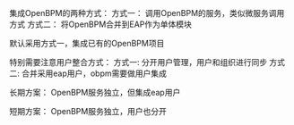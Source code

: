 集成OpenBPM的两种方式：
方式一： 调用OpenBPM的服务，类似微服务调用方式
方式二： 将OpenBPM合并到EAP作为单体模块

默认采用方式一，集成已有的OpenBPM项目

特别需要注意用户整合方式：
方式一: 分开用户管理，用户和组织进行同步
方式二: 合并采用eap用户，obpm需要做用户集成

长期方案：
OpenBPM服务独立，但集成eap用户

短期方案：
OpenBPM服务独立，用户也分开

